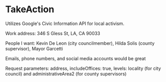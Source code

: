 # TakeAction
Utilizes Google's Civic Information API for local activism.

Work address: 346 S Gless St, LA, CA 90033

People I want: Kevin De Leon (city councilmember), Hilda Solis (county supervisor), Mayor Garcetti

Emails, phone numbers, and social media accounts would be great

Request parameters: address, includeOffices: true, levels: locality (for city council) and administrativeArea2 (for county supervisors)